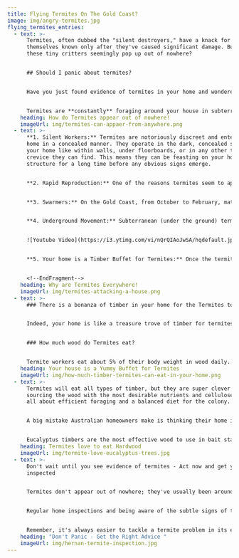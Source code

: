 ```yaml
---
title: Flying Termites On The Gold Coast?
image: img/angry-termites.jpg
flying_termites_entries:
  - text: >-
      Termites, often dubbed the "silent destroyers," have a knack for making
      themselves known only after they've caused significant damage. But how do
      these tiny critters seemingly pop up out of nowhere?


      ## Should I panic about termites?


      Have you just found evidence of termites in your home and wondered how they came in? You hadn’t seen any signs of termites, mud leads, or termite trails, but suddenly they appear in your home!


      Termites are **constantly** foraging around your house in subterranean tunnels that are usually only a foot under the ground. First, they might seek moisture in your home, like a leaky shower tray or dripping tap. But the main prize is all the edible timber in your house. Mean to say, termites regard your home as ‘one large tree’.
    heading: How do Termites appear out of nowhere!
    imageUrl: img/termites-can-appaer-from-anywhere.png
  - text: >-
      **1. Silent Workers:** Termites are notoriously discreet and enter your
      home in a concealed manner. They operate in the dark, concealed spaces of
      your home like within walls, under floorboards, or in any other tiny
      crevice they can find. This means they can be feasting on your home's
      structure for a long time before any obvious signs emerge.


      **2. Rapid Reproduction:** One of the reasons termites seem to appear suddenly is their impressive rate of reproduction. A single termite queen can lay thousands of eggs daily, leading to large colonies forming quickly and discreetly. A couple of years ago, there might just not have been a termite nest near your home.


      **3. Swarmers:** On the Gold Coast, from October to February, mature termite colonies release swarmers (Alates) – winged termites whose primary goal is to start new colonies. If you spot a group of winged insects inside or around your home, it's possible they've been there for a while and are now seeking a place to set up home!


      **4. Underground Movement:** Subterranean (under the ground) termites, are the most common type on the Gold Coast. They construct mud tubes to traverse between their underground home and their food source (your house!). These mud tubes protect them from predators and the environment, making their movement and presence hidden.


      ![Youtube Video](https://i3.ytimg.com/vi/nQrQIAoJwSA/hqdefault.jpg)


      **5. Your home is a Timber Buffet for Termites:** Once the termites have determined a timber structure above them, they will build subterranean tunnels from their nest to gain concealed entry. For them, your house is the trophy tree!


      <!--EndFragment-->
    heading: Why are Termites Everywhere!
    imageUrl: img/termites-attacking-a-house.png
  - text: >-
      ### There is a bonanza of timber in your home for the Termites to eat


      Indeed, your home is like a treasure trove of timber for termites. With the average Australian home containing about 14.58 cubic meters of wood, it presents a vast resource for these wood-eating insects. 


      ### How much wood do Termites eat?


      Termite workers eat about 5% of their body weight in wood daily. While this might seem small, it adds up quickly in a large colony with around a million workers. In such cases, a nest targeting your home can devour around 100 grams+ of wood each day.
    heading: Your house is a Yummy Buffet for Termites
    imageUrl: img/how-much-timber-termites-can-eat-in-your-home.png
  - text: >-
      Termites will eat all types of timber, but they are super clever in
      sourcing the wood with the most desirable nutrients and cellulose. It’s
      all about efficient foraging and a balanced diet for the colony.


      A big mistake Australian homeowners make is thinking their home is constructed with hardwood, when in fact, it is just plantation eucalyptus (gum trees). Yes, it is considerably harder than radiata pine, but it is highly desirable timber for termites to eat.


      Eucalyptus timbers are the most effective wood to use in bait stations to attract termites. Not saying your home is a big bait station, but it is the ultimate feeding Buffett for termites.
    heading: Termites love to eat Hardwood 
    imageUrl: img/termite-love-eucalyptus-trees.jpg
  - text: >-
      Don't wait until you see evidence of termites - Act now and get your home
      inspected


      Termites don't appear out of nowhere; they've usually been around for longer than you realize. 


      Regular home inspections and being aware of the subtle signs of their presence can help in early detection, preventing extensive damage to your home. 


      Remember, it's always easier to tackle a termite problem in its early stages than after they've firmly established themselves.
    heading: "Don't Panic - Get the Right Advice "
    imageUrl: img/hernan-termite-inspection.jpg
---
```

